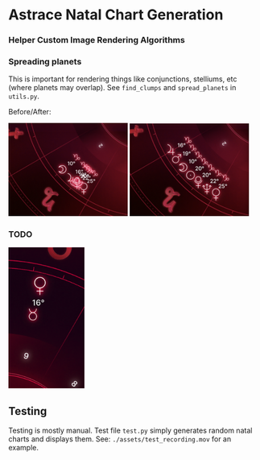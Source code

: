 # Astrace Natal Chart Generation

### Helper Custom Image Rendering Algorithms

### Spreading planets
This is important for rendering things like conjunctions, stelliums, etc (where planets may overlap). See `find_clumps` and `spread_planets` in `utils.py`.

Before/After:
<div>
    <img src="../assets/before.png" alt="Image 1" style="width: 47%; display: inline-block;">
    <img src="../assets/after.png" alt="Image 2" style="width: 47%; display: inline-block;">
</div>

### TODO

<img src="../assets/Screenshot 2023-02-21 at 12.01.30.png" alt="Image 1" style="width: 30%; display: inline-block;">

## Testing

Testing is mostly manual. Test file `test.py` simply generates random natal charts and displays them. See: `./assets/test_recording.mov` for an example.

